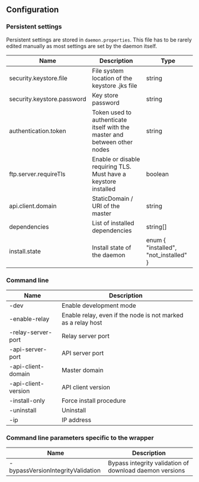 ## Configuration

### Persistent settings

Persistent settings are stored in `daemon.properties`. This file has to be rarely edited manually as most settings are set by the daemon itself.

| Name | Description | Type |
| --- | --- | --- |
| security.keystore.file | File system location of the keystore .jks file | string |
| security.keystore.password | Key store password | string |
| authentication.token | Token used to authenticate itself with the master and between other nodes | string |
| ftp.server.requireTls | Enable or disable requiring TLS. Must have a keystore installed | boolean |
| api.client.domain | StaticDomain / URI of the master | string
| dependencies | List of installed dependencies | string[]
| install.state | Install state of the daemon | enum { "installed", "not_installed" }

### Command line

| Name | Description |
| --- | --- |
| -dev | Enable development mode |
| -enable-relay | Enable relay, even if the node is not marked as a relay host |
| -relay-server-port | Relay server port |
| -api-server-port | API server port |
| -api-client-domain | Master domain |
| -api-client-version | API client version |
| -install-only | Force install procedure |
| -uninstall | Uninstall |
| -ip | IP address |

### Command line parameters specific to the wrapper

| Name | Description |
| --- | --- |
| -bypassVersionIntegrityValidation | Bypass integrity validation of download daemon versions |
